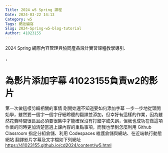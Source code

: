 ```yaml
---
Title: 2024 w5 Spring 課程
Date: 2024-03-22 14:13
Category: w5
Tags: 網誌編寫
Slug: 2024-Spring-w5-blog-tutorial
Author: 41023155
---
```


2024 Spring 網際內容管理與協同產品設計實習課程教學導引.

<!-- PELICAN_END_SUMMARY -->，
# 為影片添加字幕 41023155負責w2的影片
第一次做這樣剪輯相關的事情 剛開始還不知道要如何添加字幕 一步一步地從頭開始學，雖然要一個字一個字仔細聆聽的翻譯並添加，但幸好有這樣的作業，因為雖然花費時間很長且必須要很集中才能確保沒有打錯字或失誤，但我也成功在做這項作業的同時更加清楚當週上課內容的重點事項，而我也學到怎麼利用 Github Classroom 指定分組倉儲、利用 Codespaces 維護倉儲與網站、在近端執行動態網站 翻譯影片字幕及文字檔如下列網址 https://41023155.github.io/cd2024/content/w5.html
